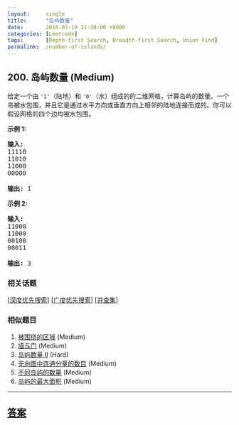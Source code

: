 ```yaml
---
layout:     single
title:      "岛屿数量"
date:       2016-07-19 21:30:00 +0800
categories: [Leetcode]
tags:       [Depth-first Search, Breadth-first Search, Union Find]
permalink:  /number-of-islands/
---
```


## 200. 岛屿数量 (Medium)

<p>给定一个由&nbsp;<code>&#39;1&#39;</code>（陆地）和 <code>&#39;0&#39;</code>（水）组成的的二维网格，计算岛屿的数量。一个岛被水包围，并且它是通过水平方向或垂直方向上相邻的陆地连接而成的。你可以假设网格的四个边均被水包围。</p>

<p><strong>示例 1:</strong></p>

<pre><strong>输入:</strong>
11110
11010
11000
00000

<strong>输出:</strong>&nbsp;1
</pre>

<p><strong>示例&nbsp;2:</strong></p>

<pre><strong>输入:</strong>
11000
11000
00100
00011

<strong>输出: </strong>3
</pre>

### 相关话题
  [[深度优先搜索](https://github.com/openset/leetcode/tree/master/tag/depth-first-search/README.md)]
  [[广度优先搜索](https://github.com/openset/leetcode/tree/master/tag/breadth-first-search/README.md)]
  [[并查集](https://github.com/openset/leetcode/tree/master/tag/union-find/README.md)]

### 相似题目
  1. [被围绕的区域](/surrounded-regions) (Medium)
  1. [墙与门](/walls-and-gates) (Medium)
  1. [岛屿数量 II](/number-of-islands-ii) (Hard)
  1. [无向图中连通分量的数目](/number-of-connected-components-in-an-undirected-graph) (Medium)
  1. [不同岛屿的数量](/number-of-distinct-islands) (Medium)
  1. [岛屿的最大面积](/max-area-of-island) (Medium)

---

## [答案](https://github.com/openset/leetcode/tree/master/problems/number-of-islands)
